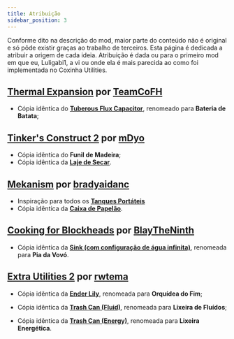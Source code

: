 ```yaml
---
title: Atribuição
sidebar_position: 3
---
```


Conforme dito na descrição do mod, maior parte do conteúdo não é original e só pôde existir graças ao trabalho de terceiros. Esta página é dedicada a atribuir a origem de cada ideia. Atribuição é dada ou para o primeiro mod em que eu, Luligabi1, a vi ou onde ela é mais parecida ao como foi implementada no Coxinha Utilities.

## [Thermal Expansion](https://www.curseforge.com/minecraft/mc-mods/thermal-expansion) por [TeamCoFH](https://www.curseforge.com/members/teamcofh)

* Cópia idêntica do **[Tuberous Flux Capacitor](https://ftbwiki.org/Tuberous_Flux_Capacitor)**, renomeado para **Bateria de Batata**;

## [Tinker's Construct 2](https://www.curseforge.com/minecraft/mc-mods/tinkers-construct) por [mDyo](https://www.curseforge.com/members/mdiyo)

* Cópia idêntica do **Funil de Madeira**;
* Cópia idêntica da **[Laje de Secar](https://tinkers-construct.fandom.com/wiki/Drying_Rack)**.

## [Mekanism](https://www.curseforge.com/minecraft/mc-mods/mekanism) por [bradyaidanc](https://www.curseforge.com/members/bradyaidanc)

* Inspiração para todos os **[Tanques Portáteis](https://wiki.aidancbrady.com/wiki/Portable_Tank)**
* Cópia idêntica da **[Caixa de Papelão](https://ftbwiki.org/Cardboard_Box_(Mekanism))**.

## [Cooking for Blockheads](https://www.curseforge.com/minecraft/mc-mods/cooking-for-blockheads) por [BlayTheNinth](https://www.curseforge.com/members/blaytheninth)

* Cópia idêntica da **[Sink (com configuração de água infinita)](https://ftb.fandom.com/wiki/Sink_(Cooking_for_Blockheads))**, renomeada para **Pia da Vovó**.

## [Extra Utilities 2](https://www.curseforge.com/minecraft/mc-mods/extra-utilities) por [rwtema](https://www.curseforge.com/members/rwtema)

* Cópia idêntica da **[Ender Lily](https://ftb.fandom.com/wiki/Ender_Lilly_(Extra_Utilities_2))**, renomeada para **Orquídea do Fim**;

* Cópia idêntica da **[Trash Can (Fluid)](https://ftb.fandom.com/wiki/Trash_Can_(Fluid))**, renomeada para **Lixeira de Fluídos**;
* Cópia idêntica da **[Trash Can (Energy)](https://ftbwiki.org/Trash_Can_(Energy))**, renomeada para **Lixeira Energética**.